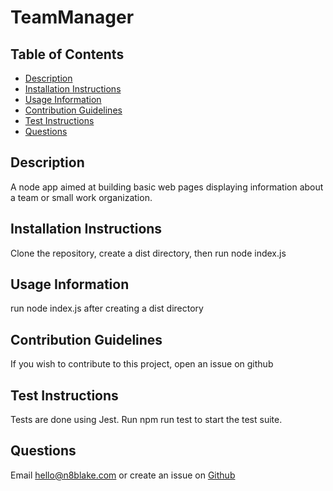 # TeamManager

## Table of Contents
* [Description](#description)
* [Installation Instructions](#installation-instructions)
* [Usage Information](#usage-information)
* [Contribution Guidelines](#contribution-guidelines)
* [Test Instructions](#test-instructions)
* [Questions](#questions)

## Description
A node app aimed at building basic web pages displaying information about a team or small work organization.

## Installation Instructions
Clone the repository, create a dist directory, then run node index.js

## Usage Information
run node index.js after creating a dist directory

## Contribution Guidelines
If you wish to contribute to this project, open an issue on github

## Test Instructions
Tests are done using Jest. Run npm run test to start the test suite.

## Questions
Email [hello@n8blake.com](mailto:hello@n8blake.com)
or create an issue on [Github](https://github.com/n8blake)  
